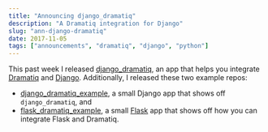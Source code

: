 ```yaml
---
title: "Announcing django_dramatiq"
description: "A Dramatiq integration for Django"
slug: "ann-django-dramatiq"
date: 2017-11-05
tags: ["announcements", "dramatiq", "django", "python"]
---
```


This past week I released [django_dramatiq][djdramatiq], an app that
helps you integrate [Dramatiq][dramatiq] and [Django][django].
Additionally, I released these two example repos:

* [django_dramatiq_example][djdramatiq-example], a small Django app
  that shows off `django_dramatiq`, and
* [flask_dramatiq_example][fldramatiq-example], a small [Flask][flask]
  app that shows off how you can integrate Flask and Dramatiq.


[django]: http://djangoproject.com/
[djdramatiq-example]: https://github.com/Bogdanp/django_dramatiq_example
[djdramatiq]: https://github.com/Bogdanp/django_dramatiq
[dramatiq]: https://github.com/Bogdanp/dramatiq
[flask]: http://flask.pocoo.org/
[fldramatiq-example]: https://github.com/Bogdanp/flask_dramatiq_example
